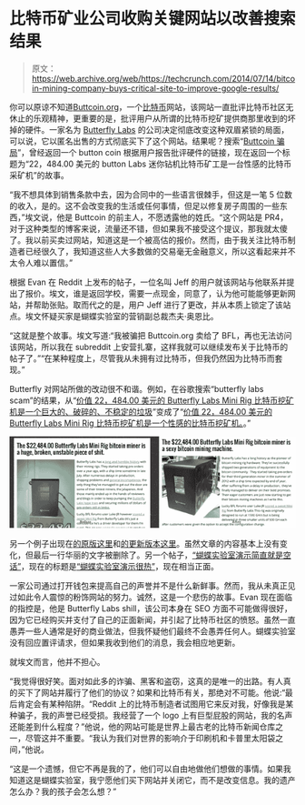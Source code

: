 # 比特币矿业公司收购关键网站以改善搜索结果 

> 原文：<https://web.archive.org/web/https://techcrunch.com/2014/07/14/bitcoin-mining-company-buys-critical-site-to-improve-google-results/>

你可以原谅不知道[Buttcoin.org](https://web.archive.org/web/20221206141926/http://buttcoin.org/)，一个[比特币](https://web.archive.org/web/20221206141926/https://beta.techcrunch.com/tag/bitcoin)网站，该网站一直批评比特币社区无休止的乐观精神，更重要的是，批评用户从所谓的比特币挖矿提供商那里收到的坏掉的硬件。一家名为 [Butterfly Labs](https://web.archive.org/web/20221206141926/http://www.butterflylabs.com/) 的公司决定彻底改变这种双眉紧锁的局面，可以说，它以匿名出售的方式彻底买下了这个网站。结果呢？搜索“[Buttcoin 骗局](https://web.archive.org/web/20221206141926/http://lmgtfy.com/?q=butterfly+labs+scam)”，曾经返回一个 button coin 根据用户报告批评硬件的链接，现在返回一个标题为“22，484.00 美元的 button Labs 迷你钻机比特币矿工是一台性感的比特币采矿机”的故事。

“我不想具体到销售条款中去，因为合同中的一些语言很棘手，但这是一笔 5 位数的收入，是的。这不会改变我的生活或任何事情，但足以修复房子周围的一些东西，”埃文说，他是 Buttcoin 的前主人，不愿透露他的姓氏。“这个网站是 PR4，对于这种类型的博客来说，流量还不错，但如果我不接受这个提议，那我就太傻了。我以前买卖过网站，知道这是一个被高估的报价。然而，由于我关注比特币制造者已经很久了，我知道这些人大多数做的交易毫无金融意义，所以这看起来并不太令人难以置信。”

根据 Evan 在 Reddit 上发布的帖子，一位名叫 Jeff 的用户就该网站与他联系并提出了报价。埃文，谁是返回学校，需要一点现金，同意了，认为他可能能够更新网站，并帮助张贴。取而代之的是，用户 Jeff 进行了更改，并从本质上锁定了该站点。埃文怀疑买家是蝴蝶实验室的营销副总裁杰夫·奥恩比。

“这就是整个故事。埃文写道:“我被骗把 Buttcoin.org 卖给了 BFL，再也无法访问该网站，所以我在 subreddit 上安营扎寨，这样我就可以继续发布关于比特币的帖子了。”“在某种程度上，尽管我从未拥有过比特币，但我仍然因为比特币而套现。”

Butterfly 对网站所做的改动很不和谐。例如，在谷歌搜索“butterfly labs scam”的结果，从“[价值 22，484.00 美元的 Butterfly Labs Mini Rig 比特币挖矿机是一个巨大的、破碎的、不稳定的垃圾](https://web.archive.org/web/20221206141926/https://web.archive.org/web/20131109133622/http://buttcoin.org/butterfly-labs-mini-rig-is-a-huge-broken-unstable-piece-of-shit)”变成了“[价值 22，484.00 美元的 Butterfly Labs Mini Rig 比特币挖矿机是一个性感的比特币挖矿机。](https://web.archive.org/web/20221206141926/http://buttcoin.org/butterfly-labs-mini-rig-is-a-sexy-bitcoin-mining-machine)。”

![beforeafter](img/2b1ffd51e06bd481ba02457c5dd417de.png)

另一个例子出现在[的原版这里](https://web.archive.org/web/20221206141926/https://web.archive.org/web/20131109133627/http://buttcoin.org/butterfly-labs-caught-allegedly-faking-ce-certification-bitcoiner-gets-his-miner-seized-in-germany)和[的更新版本这里](https://web.archive.org/web/20221206141926/http://buttcoin.org/butterfly-labs-caught-allegedly-faking-ce-certification-bitcoiner-gets-his-miner-seized-in-germany)。虽然文章的内容基本上没有变化，但最后一行华丽的文字被删除了。另一个帖子，[“蝴蝶实验室演示简直就是空话”](https://web.archive.org/web/20221206141926/https://web.archive.org/web/20130813031247/http://buttcoin.org/butterfly-labs-hot-air)，现在的标题是[“蝴蝶实验室演示很热”](https://web.archive.org/web/20221206141926/http://buttcoin.org/butterfly-labs-hot-air)，现在相当正面。

一家公司通过打开钱包来提高自己的声誉并不是什么新鲜事。然而，我从未真正见过如此令人震惊的粉饰网站的努力。诚然，这是一个悲伤的故事。Evan 现在面临的指控是，他是 Butterfly Labs shill，该公司本身在 SEO 方面不可能做得很好，因为它已经购买并支付了自己的正面新闻，并引起了比特币社区的愤怒。虽然一直愚弄一些人通常是好的商业做法，但我怀疑他们最终不会愚弄任何人。蝴蝶实验室没有回应置评请求，但如果我收到他们的消息，我会相应地更新。

就埃文而言，他并不担心。

“我觉得很好笑。面对如此多的诈骗、黑客和盗窃，这真的是唯一的出路。有人真的买下了网站并履行了他们的协议？如果和比特币有关，那绝对不可能。他说:“最后肯定会有某种陷阱。“Reddit 上的比特币制造者试图用它来反对我，好像我是某种骗子，我的声誉已经受损。我经营了一个 logo 上有巨型屁股的网站，我的名声还能差到什么程度？”他说，他的网站可能是世界上最古老的比特币新闻仓库之一，尽管这并不重要。“我认为我们对世界的影响介于印刷机和卡普里太阳袋之间，”他说。

“这是一个遗憾，但它不再是我的了，他们可以自由地做他们想做的事情。如果我知道这是蝴蝶实验室，我宁愿他们买下网站并关闭它，而不是改变信息。我的遗产怎么办？我的孩子会怎么想？”
